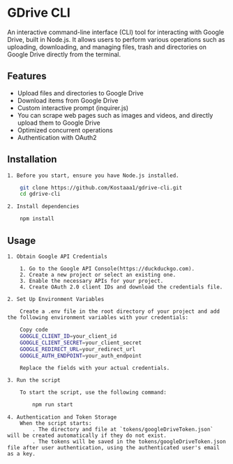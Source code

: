 
# GDrive CLI

An interactive command-line interface (CLI) tool for interacting with Google Drive, built in Node.js. It allows users to perform various operations such as uploading, downloading, and managing files, trash and directories on Google Drive directly from the terminal.


## Features

- Upload files and directories to Google Drive
- Download items from Google Drive
- Custom interactive prompt (inquirer.js)
- You can scrape web pages such as images and videos, and directly upload them to Google Drive
- Optimized concurrent operations 
- Authentication with OAuth2


## Installation
    1. Before you start, ensure you have Node.js installed.
```bash
    git clone https://github.com/Kostaaa1/gdrive-cli.git
    cd gdrive-cli
```
    2. Install dependencies
```bash
    npm install
```
## Usage

    1. Obtain Google API Credentials

        1. Go to the Google API Console(https://duckduckgo.com).
        2. Create a new project or select an existing one.
        3. Enable the necessary APIs for your project.
        4. Create OAuth 2.0 client IDs and download the credentials file.

    2. Set Up Environment Variables

        Create a .env file in the root directory of your project and add the following environment variables with your credentials:

```bash
    Copy code
    GOOGLE_CLIENT_ID=your_client_id
    GOOGLE_CLIENT_SECRET=your_client_secret
    GOOGLE_REDIRECT_URL=your_redirect_url
    GOOGLE_AUTH_ENDPOINT=your_auth_endpoint
```
        Replace the fields with your actual credentials.

    3. Run the script
        
        To start the script, use the following command:
``` bash
        npm run start
```

    4. Authentication and Token Storage
        When the script starts:
            . The directory and file at `tokens/googleDriveToken.json` will be created automatically if they do not exist.
            . The tokens will be saved in the tokens/googleDriveToken.json file after user authentication, using the authenticated user's email as a key.
   